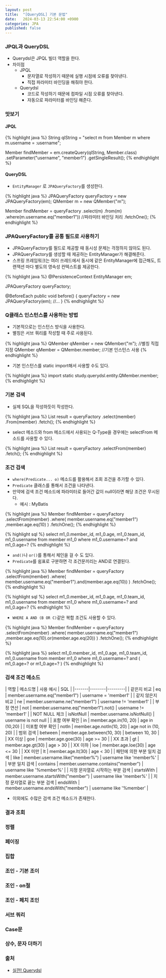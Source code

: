 ```yaml
---
layout: post
title:  "[QueryDSL] 기본 문법"
date:   2024-03-13 22:54:00 +0900
categories: JPA
published: false
---
```


### JPQL과 QueryDSL

- Querydsl은 JPQL 빌더 역할을 한다.
- 차이점
    - JPQL
        - 문자열로 작성하기 때문에 실행 시점에 오류를 찾아낸다.
        - 직접 파라미터 바인딩을 해줘야 한다.
    - Querydsl
        - 코드로 작성하기 때문에 컴파일 시점 오류를 찾아낸다.
        - 자동으로 파라미터를 바인딩 해준다.

### 맛보기

#### JPQL

{% highlight java %}
String qlString = "select m from Member m  where m.username = :username";

Member findMember =
    em.createQuery(qlString, Member.class)
    .setParameter("username", "member1")
    .getSingleResult();
{% endhighlight %}

#### QueryDSL

- `EntityManager` 로 `JPAQueryFactory`를 생성한다.

{% highlight java %}
JPAQueryFactory queryFactory = new JPAQueryFactory(em);
QMember m = new QMember("m");

Member findMember =
    queryFactory
    .select(m)
    .from(m)
    .where(m.username.eq("member1")) //파라미터 바인딩 처리
    .fetchOne();
{% endhighlight %}

### JPAQueryFactory를 공통 필드로 사용하기

- JPAQueryFactory를 필드로 제공할 때 동시성 문제는 걱정하지 않아도 된다.
- JPAQueryFactory를 생성할 때 제공하는 EntityManager가 해결해준다.
- 스프링 프레임워크는 여러 쓰레드에서 동시에 같은 EntityManager에 접근해도, 트랜잭션 마다 별도의 영속성 컨텍스트를 제공한다.

{% highlight java %}
@PersistenceContext
EntityManager em;

JPAQueryFactory queryFactory;

@BeforeEach
public void before() {
    queryFactory = new JPAQueryFactory(em);
    //...
}
{% endhighlight %}

### Q클래스 인스턴스를 사용하는 방법

- 기본적으로는 인스턴스 방식을 사용한다.
- 별칭은 서브 쿼리를 작성할 때 주로 사용된다.

{% highlight java %}
QMember qMember = new QMember("m"); //별칭 직접 지정
QMember qMember = QMember.member; //기본 인스턴스 사용
{% endhighlight %}

- 기본 인스턴스를 static import해서 사용할 수도 있다.

{% highlight java %}
import static study.querydsl.entity.QMember.member;
{% endhighlight %}

### 기본 검색

- 실제 SQL을 작성하듯이 작성한다.

{% highlight java %}
List<Member> result =
    queryFactory
    .select(member)
    .From(member)
    .fetch();
{% endhighlight %}

- select 메소드와 from 메소드에서 사용되는 Q-Type을 경우에는 selectFrom 메소드를 사용할 수 있다.

{% highlight java %}
List<Member> result =
    queryFactory
    .selectFrom(member)
    .fetch();
{% endhighlight %}

### 조건 검색

- `where(Predicate... o)` 메소드를 활용해서 조회 조건을 추가할 수 있다.
- `Predicate` 클래스를 통해서 조건을 나타낸다.
- 만약에 검색 조건 메소드에 파라미터로 들어간 값이 null이라면 해당 조건은 무시된다.
    - 예시 : MyBatis

{% highlight java %}
Member findMember =
    queryFactory
    .selectFrom(member)
    .where(
            member.username.eq("member1")
            ,member.age.eq(10)
    )
    .fetchOne();
{% endhighlight %}

{% highlight sql %}
select
    m1_0.member_id,
    m1_0.age,
    m1_0.team_id,
    m1_0.username 
from
    member m1_0 
where
    m1_0.username=? 
    and m1_0.age=?
{% endhighlight %}

- `and()`나 `or()`를 통해서 체인을 걸 수 도 있다.
- `Predicate`를 쉼표로 구분하면 각 조건문끼리는 AND로 연결된다.

{% highlight java %}
Member findMember =
    queryFactory
    .selectFrom(member)
    .where(
            member.username.eq("member1").and(member.age.eq(10))
    )
    .fetchOne();
{% endhighlight %}

{% highlight sql %}
select
    m1_0.member_id,
    m1_0.age,
    m1_0.team_id,
    m1_0.username 
from
    member m1_0 
where
    m1_0.username=? 
    and m1_0.age=?
{% endhighlight %}

- `WHERE A AND (B OR C)`같은 복합 조건도 사용할 수 있다.

{% highlight java %}
Member findMember =
    queryFactory
    .selectFrom(member)
    .where(
            member.username.eq("member1")
            ,member.age.eq(10).or(member.age.eq(20))
    )
    .fetchOne();
{% endhighlight %}

{% highlight java %}
select
    m1_0.member_id,
    m1_0.age,
    m1_0.team_id,
    m1_0.username 
from
    member m1_0 
where
    m1_0.username=? 
    and (
        m1_0.age=? 
        or m1_0.age=?
    )
{% endhighlight %}

### 검색 조건 메소드

| 역할 | 메소드명 | 사용 예시 | SQL |
|-------|--------|---------|
| 같은지 비교 | eq | member.username.eq("member1") | username = 'member1' |
| 같지 않은지 비교 | ne | member.username.ne("member1") | username != 'member1' |
| 부정 연산 | not | member.username.eq("member1").not() | username != 'member1' |
| NOT NULL 체크 | isNotNull | member.username.isNotNull() | username is not null |
| 포함 여부 확인 | in | member.age.in(10, 20) | age in (10,20) |
| 미포함 여부 확인 | notIn | member.age.notIn(10, 20) | age not in (10, 20) |
| 범위 검색 | between | member.age.between(10, 30) | between 10, 30 |
| XX 이상 | goe | member.age.goe(30) | age >= 30 |
| XX 초과 | gt | member.age.gt(30) | age > 30 |
| XX 이하 | loe | member.age.loe(30) | age <= 30 |
| XX 미만 | lt | member.age.lt(30) | age < 30 |
| 패턴에 의한 부분 일치 검색 | like | member.username.like("member%") | username like 'member%' |
| 부분 일치 검색 | contains | member.username.contains("member") | username like '%member%' |
| 지정 문자열로 시작하는 부분 검색 | startsWith | member.username.startsWith("member") | username like 'member%' |
| 지정 문자열로 끝는 부분 검색 | endsWith | member.username.endsWith("member") | username like '%member' |

- 이외에도 수많은 검색 조건 메소드가 존재한다.

### 결과 조회
### 정렬
### 페이징
### 집합
### 조인 - 기본 조이
### 조인 - on절
### 조인 - 페치 조인
### 서브 쿼리
### Case문
### 상수, 문자 더하기

### 출처

- [실전! Querydsl](https://www.inflearn.com/course/querydsl-%EC%8B%A4%EC%A0%84)
